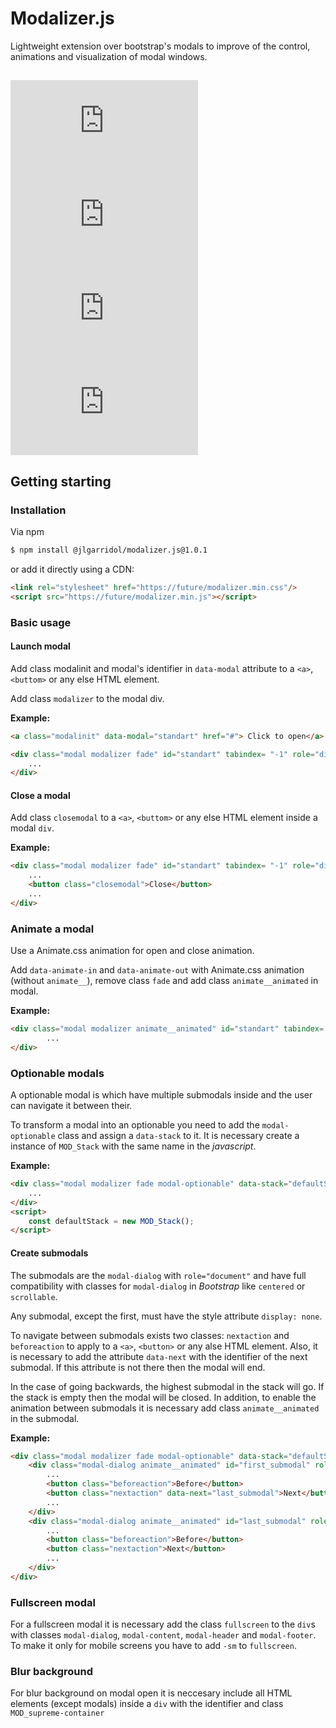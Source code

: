 Modalizer.js
==

Lightweight extension over bootstrap's modals to improve of the control, animations and visualization of modal windows.

![GitHub](https://img.shields.io/github/license/jlgarridol/modalizer.js?style=flat) [![GitHub release (latest SemVer)](https://img.shields.io/github/v/release/jlgarridol/modalizer.js?style=flat)](https://github.com/jlgarridol/modalizer.js/releases) ![GitHub file size in bytes](https://img.shields.io/github/size/jlgarridol/modalizer.js/dist/js/modalizer.min.js?color=f7df1e&label=size&logo=javascript&style=flat) ![GitHub file size in bytes](https://img.shields.io/github/size/jlgarridol/modalizer.js/dist/css/modalizer.min.css?color=036fb8&label=size&logo=css3&logoColor=036fb8&style=flat) 
---
Getting starting
--
### Installation
Via npm
```bash
$ npm install @jlgarridol/modalizer.js@1.0.1
```
or add it directly using a CDN:
```html
<link rel="stylesheet" href="https://future/modalizer.min.css"/>
<script src="https://future/modalizer.min.js"></script>
```

### Basic usage
#### Launch modal
Add class modalinit and modal's identifier in ```data-modal``` attribute to a ```<a>```, ```<buttom>``` or any else HTML element.

Add class ```modalizer``` to the modal div.

**Example:**
```html
<a class="modalinit" data-modal="standart" href="#"> Click to open</a>

<div class="modal modalizer fade" id="standart" tabindex= "-1" role="dialog">
    ...
</div>
```

#### Close a modal
Add class ```closemodal``` to a ```<a>```, ```<buttom>``` or any else HTML element inside a modal ```div```.

**Example:**
```html
<div class="modal modalizer fade" id="standart" tabindex= "-1" role="dialog">
    ...
    <button class="closemodal">Close</button>
    ...
</div>
```

### Animate a modal

Use a Animate.css animation for open and close animation.

Add ```data-animate-in``` and ```data-animate-out``` with Animate.css animation (without ```animate__```), remove class ```fade``` and add class ```animate__animated``` in modal.

**Example:**
```html
<div class="modal modalizer animate__animated" id="standart" tabindex= "-1" role="dialog" data-animate-in="zoomIn" data-animate-out="zoomOut">
        ...
</div>
```

### Optionable modals
A optionable modal is which have multiple submodals inside and the user can navigate it between their.

To transform a modal into an optionable you need to add the ```modal-optionable``` class and assign a ```data-stack``` to it.
It is necessary create a instance of ```MOD_Stack``` with the same name in the *javascript*.

**Example:**
```html
<div class="modal modalizer fade modal-optionable" data-stack="defaultStack" id="standart" tabindex= "-1" role="dialog">
    ...
</div>
<script>
    const defaultStack = new MOD_Stack();
</script>
```

#### Create submodals

The submodals are the ```modal-dialog``` with ```role="document"``` and have full compatibility with classes for ```modal-dialog``` in *Bootstrap* like ```centered``` or ```scrollable```.

Any submodal, except the first, must have the style attribute ```display: none```.

To navigate between submodals exists two classes: ```nextaction``` and ```beforeaction``` to apply to a ```<a>```, ```<button>``` or any alse HTML element.
Also, it is necessary to add the attribute ```data-next``` with the identifier of the next submodal. If this attribute is not there then the modal will end.

In the case of going backwards, the highest submodal in the stack will go. If the stack is empty then the modal will be closed.
In addition, to enable the animation between submodals it is necessary add class ```animate__animated``` in the submodal.

**Example:**
```html
<div class="modal modalizer fade modal-optionable" data-stack="defaultStack" id="standart" tabindex= "-1" role="dialog">
    <div class="modal-dialog animate__animated" id="first_submodal" role="document">
        ...
        <button class="beforeaction">Before</button>
        <button class="nextaction" data-next="last_submodal">Next</button>
        ...
    </div>
    <div class="modal-dialog animate__animated" id="last_submodal" role="document" style="display: none">
        ...
        <button class="beforeaction">Before</button>
        <button class="nextaction">Next</button>
        ...
    </div>
</div>
```

### Fullscreen modal
For a fullscreen modal it is necessary add the class ```fullscreen``` to the ```div```s with classes ```modal-dialog```, ```modal-content```, ```modal-header``` and ```modal-footer```. To make it only for mobile screens you have to add ```-sm``` to ```fullscreen```.

### Blur background
For blur background on modal open it is neccesary include all HTML elements (except modals) inside a ```div``` with the identifier and class ```MOD_supreme-container```
